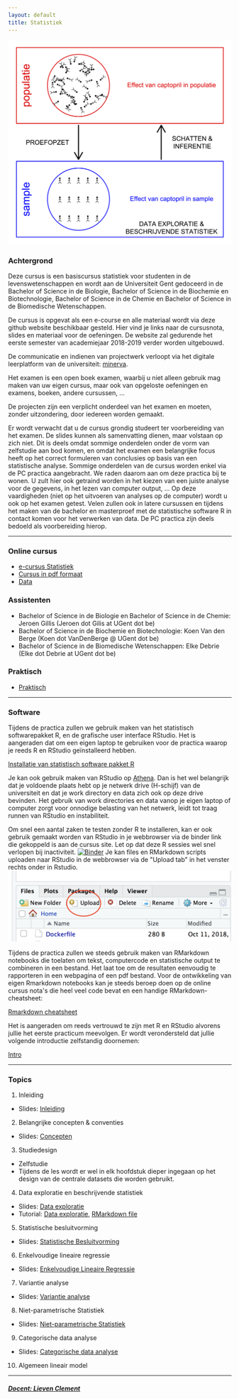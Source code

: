 ```yaml
---
layout: default
title: Statistiek
---
```

![IntroFig](./pages/figs/introFig.png)

### Achtergrond

Deze cursus is een basiscursus statistiek voor studenten in de levenswetenschappen en wordt aan de Universiteit Gent gedoceerd in de Bachelor of Science in de Biologie, Bachelor of Science in de Biochemie en Biotechnologie, Bachelor of Science in de Chemie en Bachelor of Science in de Biomedische Wetenschappen.

De cursus is opgevat als een e-course en alle materiaal wordt via deze github website  beschikbaar gesteld.
Hier vind je links naar de cursusnota, slides en materiaal voor de oefeningen.
De website zal gedurende het eerste semester van academiejaar 2018-2019 verder worden uitgebouwd.

De communicatie en indienen van projectwerk verloopt via het digitale leerplatform van de universiteit: [minerva](https://minerva.ugent.be).

Het examen is een open boek examen, waarbij u niet alleen gebruik mag maken van uw eigen cursus, maar ook van opgeloste oefeningen en examens, boeken, andere cursussen, ...

De projecten zijn een verplicht onderdeel van het examen en moeten, zonder uitzondering, door iedereen worden gemaakt.

Er wordt verwacht dat u de cursus grondig studeert ter voorbereiding van het examen. De slides kunnen als samenvatting dienen, maar volstaan op zich niet. Dit is deels omdat sommige onderdelen onder de vorm van zelfstudie aan bod komen, en omdat het examen een belangrijke focus heeft op het correct formuleren van conclusies op basis van een statistische analyse. Sommige onderdelen van de cursus worden enkel via de PC practica aangebracht. We raden daarom aan om deze practica bij te wonen. U zult hier ook getraind worden in het kiezen van een juiste analyse voor de gegevens, in het lezen van computer output, ... Op deze vaardigheden (niet op het uitvoeren van analyses op de computer) wordt u ook op het examen getest. Velen zullen ook in latere cursussen en tijdens het maken van de bachelor en masterproef met de statistische software R in contact komen voor het verwerken van data. De PC practica zijn deels bedoeld als voorbereiding hierop.


---

### Online cursus

- [e-cursus Statistiek](https://statomics.github.io/statistiekCursusNotas/)
- [Cursus in pdf formaat](https://statomics.github.io/statistiekCursusNotas/Statistiek_2018_2019.pdf)
- [Data](https://statomics.github.io/statistiekCursusNotas/data.zip)

### Assistenten

- Bachelor of Science in de Biologie en Bachelor of Science in de Chemie: Jeroen Gillis (Jeroen dot Gilis at UGent dot be)
- Bachelor of Science in de Biochemie en Biotechnologie: Koen Van den Berge (Koen dot VanDenBerge @ UGent dot  be)
- Bachelor of Science in de Biomedische Wetenschappen: Elke Debrie (Elke dot Debrie at UGent dot be)

### Praktisch
- [Praktisch](assets/00-Afspraken.pdf)

---

### Software

Tijdens de practica zullen we gebruik maken van het statistisch softwarepakket R, en de grafische user interface RStudio.
Het is aangeraden dat om een eigen laptop te gebruiken voor de practica waarop je reeds R en RStudio geïnstalleerd hebben.

[Installatie van statistisch software pakket R](pages/software/RStudio_installeren.html)

Je kan ook gebruik maken van RStudio op [Athena](https://athena.ugent.be). Dan is het wel belangrijk dat je voldoende plaats hebt op je netwerk drive (H-schijf) van de universiteit en dat je work directory en data zich ook op deze drive bevinden. Het gebruik van work directories en data vanop je eigen laptop of computer zorgt voor onnodige belasting van het netwerk, leidt tot traag runnen van RStudio en instabiliteit.

Om snel een aantal zaken te testen zonder R te installeren, kan er ook gebruik gemaakt worden van RStudio in je webbrowser via de binder link die gekoppeld is aan de cursus site. Let op dat deze R sessies wel snel verlopen bij inactiviteit.
[![Binder](https://mybinder.org/badge.svg)](https://mybinder.org/v2/gh/statOmics/statistiekBasisCursus/master?urlpath=rstudio)
Je kan files en RMarkdown scripts uploaden naar RStudio in de webbrowser via de "Upload tab" in het venster rechts onder in Rstudio.
![binderUpload](./assets/binderUpload.png)


Tijdens de practica zullen we steeds gebruik maken van RMarkdown notebooks die toelaten om tekst, computercode en statistische output te combineren in een bestand. Het laat toe om de resultaten eenvoudig te rapporteren in een webpagina of een pdf bestand. 
Voor de ontwikkeling van eigen Rmarkdown notebooks kan je steeds beroep doen op de online cursus nota's die heel veel code bevat en een handige RMarkdown-cheatsheet: 

[Rmarkdown cheatsheet](practica/rmarkdown-cheatsheet.pdf)

Het is aangeraden om reeds vertrouwd te zijn met R en RStudio alvorens jullie het eerste practicum meevolgen.
Er wordt verondersteld dat jullie volgende introductie zelfstandig doornemen:

[Intro](practica/zelfstudie.md)

---

### Topics

  1. Inleiding
  - Slides:  [Inleiding](assets/01-Inleiding.pdf)

  2. Belangrijke concepten & conventies
  - Slides: [Concepten](assets/02-Concepten.pdf)

  3. Studiedesign
  - Zelfstudie
  - Tijdens de les wordt er wel in elk hoofdstuk dieper ingegaan op het design van de centrale datasets die worden gebruikt.

  4. Data exploratie en beschrijvende statistiek
  - Slides: [Data exploratie](assets/04-DataExploratie.pdf)
  - Tutorial: [Data exploratie](practica/practicum1/PC-practicum1.html), [RMarkdown file](practica/practicum1/PC-practicum1.Rmd)

  5. Statistische besluitvorming
  - Slides: [Statistische Besluitvorming](assets/05-StatisticalInference.pdf)

  6. Enkelvoudige lineaire regressie
  - Slides: [Enkelvoudige Lineaire Regressie](assets/06-LineaireRegressie.pdf )

  7. Variantie analyse
  - Slides: [Variantie analyse](assets/07-Anova.pdf)

  8. Niet-parametrische Statistiek
  - Slides: [Niet-parametrische Statistiek](assets/08-NietParametrischeStatistiek.pdf)

  9. Categorische data analyse
  - Slides: [Categorische data analyse](assets/09-CategorischeDataAnalyse.pdf)

  10. Algemeen lineair model


---

##### [Docent: Lieven Clement](https://statomics.github.io/pages/about.html)
